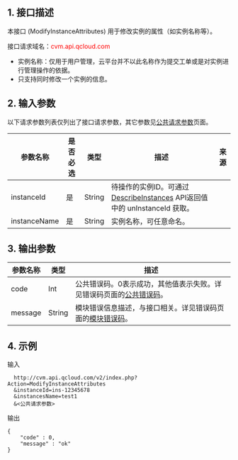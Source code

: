 ## 1. 接口描述
 
本接口 (ModifyInstanceAttributes) 用于修改实例的属性（如实例名称等）。

接口请求域名：<font style="color:red">cvm.api.qcloud.com</font>

* 实例名称：仅用于用户管理，云平台并不以此名称作为提交工单或是对实例进行管理操作的依据。
* 只支持同时修改一个实例的信息。

## 2. 输入参数

以下请求参数列表仅列出了接口请求参数，其它参数见[公共请求参数](/doc/api/229/1230)页面。
 
| 参数名称 | 是否必选  | 类型 | 描述 |来源 |
|---------|---------|---------|---------|---------|
| instanceId| 是| String| 待操作的实例ID。可通过 [DescribeInstances](/doc/api/229/831) API返回值中的 unInstanceId 获取。
| instanceName| 是| String| 实例名称，可任意命名。|

 

## 3. 输出参数
 
| 参数名称 | 类型 | 描述 |
|---------|---------|---------|
| code | Int | 公共错误码。0表示成功，其他值表示失败。详见错误码页面的[公共错误码](/document/api/377/4173)。|
| message | String | 模块错误信息描述，与接口相关。详见错误码页面的[模块错误码](/doc/api/372/%E9%94%99%E8%AF%AF%E7%A0%81#2.E3.80.81.E6.A8.A1.E5.9D.97.E9.94.99.E8.AF.AF.E7.A0.81)。|
 

## 4. 示例
 
输入

```
  http://cvm.api.qcloud.com/v2/index.php?Action=ModifyInstanceAttributes
  &instanceId=ins-12345678
  &instancesName=test1
  &<公共请求参数>
```

输出

```
{
    "code" : 0,
    "message" : "ok"
}

```






